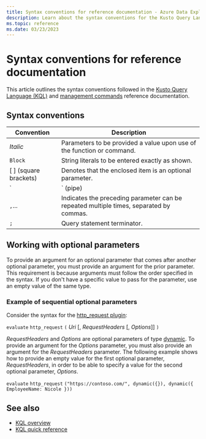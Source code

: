 ```yaml
---
title: Syntax conventions for reference documentation - Azure Data Explorer
description: Learn about the syntax conventions for the Kusto Query Language and management command documentation.
ms.topic: reference
ms.date: 03/23/2023
---
```

# Syntax conventions for reference documentation

This article outlines the syntax conventions followed in the [Kusto Query Language (KQL)](index.md) and [management commands](../management/index.md) reference documentation.

## Syntax conventions

|Convention|Description|
|--|--|
|*Italic*|Parameters to be provided a value upon use of the function or command.|
|`Block`|String literals to be entered exactly as shown.|
|[ ] (square brackets)|Denotes that the enclosed item is an optional parameter.|
|`|` (pipe)|When enclosed in brackets, indicates that you can only use one of the syntax items separated by the pipe(s).<br/><br/>When not enclosed in brackets, indicates a break between KQL operators in a tabular expression statement. The data is transformed and "piped" from one operator to the next.|
|`,`...|Indicates the preceding parameter can be repeated multiple times, separated by commas.|
|`;`|Query statement terminator.|

## Working with optional parameters

To provide an argument for an optional parameter that comes after another optional parameter, you must provide an argument for the prior parameter. This requirement is because arguments must follow the order specified in the syntax. If you don't have a specific value to pass for the parameter, use an empty value of the same type.

### Example of sequential optional parameters

Consider the syntax for the [http_request plugin](http-request-plugin.md):

`evaluate` `http_request` `(` *Uri* [, *RequestHeaders* [, *Options*]] `)`

*RequestHeaders* and *Options* are optional parameters of type [dynamic](scalar-data-types/dynamic.md). To provide an argument for the *Options* parameter, you must also provide an argument for the *RequestHeaders* parameter. The following example shows how to provide an empty value for the first optional parameter, *RequestHeaders*, in order to be able to specify a value for the second optional parameter, *Options*.

`evaluate` `http_request` `("https://contoso.com/", dynamic({}), dynamic({ EmployeeName: Nicole }))`

## See also

* [KQL overview](index.md)
* [KQL quick reference](../../kql-quick-reference.md)
